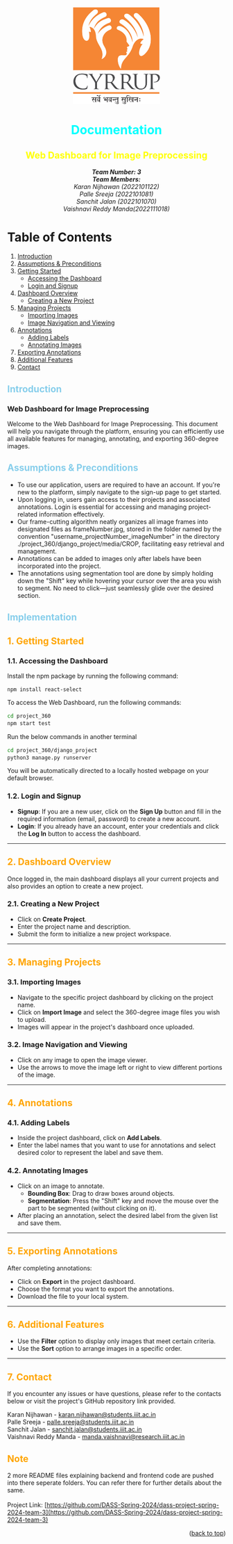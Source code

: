 <p id="readme-top"></p>
<br />
<div align="center">
    <div>
        <a href="https://github.com/othneildrew/Best-README-Template">
            <img src="./project_360/src/components/images/Cyrrup-Logo.png" alt="Logo" width="200">
        </a>
    </div>

# <center><span style="color:cyan">Documentation</span></center>
## <span style="color:yellow">Web Dashboard for Image Preprocessing</span>
<i><b>Team Number: 3</i></b> <br>
<i><b>Team Members:</b> <br>
Karan Nijhawan (2022101122) <br>
Palle Sreeja (2022101081) <br>
Sanchit Jalan (2022101070) <br>
Vaishnavi Reddy Manda(2022111018)</i> <br>

</div>

<!-- TABLE OF CONTENTS -->
# Table of Contents
1. [Introduction](#1)
2. [Assumptions & Preconditions](#2)
3. [Getting Started](#3)
   - [Accessing the Dashboard](#11-accessing-the-dashboard)
   - [Login and Signup](#12-login-and-signup)
4. [Dashboard Overview](#4)
   - [Creating a New Project](#21-creating-a-new-project)
5. [Managing Projects](#5)
   - [Importing Images](#31-importing-images)
   - [Image Navigation and Viewing](#32-image-navigation-and-viewing)
6. [Annotations](#6)
   - [Adding Labels](#41-adding-labels)
   - [Annotating Images](#42-annotating-images)
7. [Exporting Annotations](#7)
8. [Additional Features](#8)
9. [Contact](#9)

## <span style="color:skyblue"><a id="1" ></a>Introduction</span>

### **Web Dashboard for Image Preprocessing**

Welcome to the Web Dashboard for Image Preprocessing. This document will help you navigate through the platform, ensuring you can efficiently use all available features for managing, annotating, and exporting 360-degree images.
<p id="assumptions_and_preconditions"></p>

## <span style="color:skyblue"><a id="2" ></a>Assumptions & Preconditions</span>
- To use our application, users are required to have an account. If you're new to the platform, simply navigate to the sign-up page to get started.
- Upon logging in, users gain access to their projects and associated annotations. Login is essential for accessing and managing project-related information effectively.
- Our frame-cutting algorithm neatly organizes all image frames into designated files as frameNumber.jpg, stored in the folder named by the convention "username_projectNumber_imageNumber" in the directory ./project_360/django_project/media/CROP, facilitating easy retrieval and management.
- Annotations can be added to images only after labels have been incorporated into the project.  
- The annotations using segmentation tool are done by simply holding down the "Shift" key while hovering your cursor over the area you wish to segment. No need to click—just seamlessly glide over the desired section.

## <span style="color:skyblue">Implementation</span>

<h2 style="color:orange"><a id="3" ></a>1. Getting Started</h2>

### 1.1. Accessing the Dashboard
Install the npm package by running the following command:
```
npm install react-select
```
To access the Web Dashboard, run the following commands:

```bash
cd project_360
npm start test
```
Run the below commands in another terminal 

```bash
cd project_360/django_project
python3 manage.py runserver
```

You will be automatically directed to a locally hosted webpage on your default browser.

### 1.2. Login and Signup
- **Signup**: If you are a new user, click on the **Sign Up** button and fill in the required information (email, password) to create a new account.
- **Login**: If you already have an account, enter your credentials and click the **Log In** button to access the dashboard.

---

## <span style="color:orange"><a id="4" ></a>2. Dashboard Overview</span>
Once logged in, the main dashboard displays all your current projects and also provides an option to create a new project.

### 2.1. Creating a New Project
- Click on **Create Project**.
- Enter the project name and description.
- Submit the form to initialize a new project workspace.

---

## <span style="color:orange"><a id="5" ></a>3. Managing Projects</span>
### 3.1. Importing Images
- Navigate to the specific project dashboard by clicking on the project name.
- Click on **Import Image** and select the 360-degree image files you wish to upload.
- Images will appear in the project's dashboard once uploaded.

### 3.2. Image Navigation and Viewing
- Click on any image to open the image viewer.
- Use the arrows to move the image left or right to view different portions of the image.

---

## <span style="color:orange"><a id="6" ></a>4. Annotations</span>
### 4.1. Adding Labels
- Inside the project dashboard, click on **Add Labels**.
- Enter the label names that you want to use for annotations and select desired color to represent the label and save them.

### 4.2. Annotating Images
- Click on an image to annotate.
  - **Bounding Box**: Drag to draw boxes around objects. 
  - **Segmentation**: Press the "Shift" key and move the mouse over the part to be segmented (without clicking on it).
- After placing an annotation, select the desired label from the given list and save them.

---

## <span style="color:orange"><a id="7" ></a>5. Exporting Annotations</span>
After completing annotations:
- Click on **Export** in the project dashboard.
- Choose the format you want to export the annotations.
- Download the file to your local system.

---

## <span style="color:orange"><a id="8" ></a>6. Additional Features</span>
- Use the **Filter** option to display only images that meet certain criteria.
- Use the **Sort** option to arrange images in a specific order.


---

## <span style="color:orange"><a id="9" ></a>7. Contact</span>
If you encounter any issues or have questions, please refer to the contacts below or visit the project's GitHub repository link provided.




Karan Nijhawan - karan.nijhawan@students.iiit.ac.in <br>
Palle Sreeja - palle.sreeja@students.iiit.ac.in <br>
Sanchit Jalan - sanchit.jalan@students.iiit.ac.in <br>
Vaishnavi Reddy Manda - manda.vaishnavi@research.iiit.ac.in

## <span style="color:orange"><a id="9" ></a>Note</span>
2 more README files explaining backend and frontend code are pushed into there seperate folders. You can refer there for further details about the same. <br>
<br>
Project Link: [https://github.com/DASS-Spring-2024/dass-project-spring-2024-team-3](https://github.com/DASS-Spring-2024/dass-project-spring-2024-team-3)

<p align="right">(<a href="#readme-top">back to top</a>)</p>
